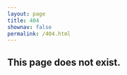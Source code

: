 ```yaml
---
layout: page
title: 404
shownav: false
permalink: /404.html
---
```


## This page does not exist.


